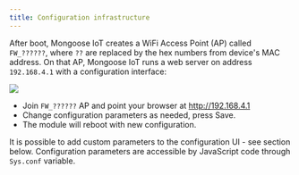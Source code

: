 ```yaml
---
title: Configuration infrastructure
---
```


After boot, Mongoose IoT creates a WiFi Access Point (AP) called `FW_??????`,
where `??` are replaced by the hex numbers from device's MAC address.
On that AP, Mongoose IoT runs a web server on address `192.168.4.1` with
a configuration interface:

![](media/cfg.png)

- Join `FW_??????` AP and point your browser at http://192.168.4.1
- Change configuration parameters as needed, press Save.
- The module will reboot with new configuration.

It is possible to add custom parameters to the configuration UI - see section
below. Configuration parameters are accessible by JavaScript code through
`Sys.conf` variable.
